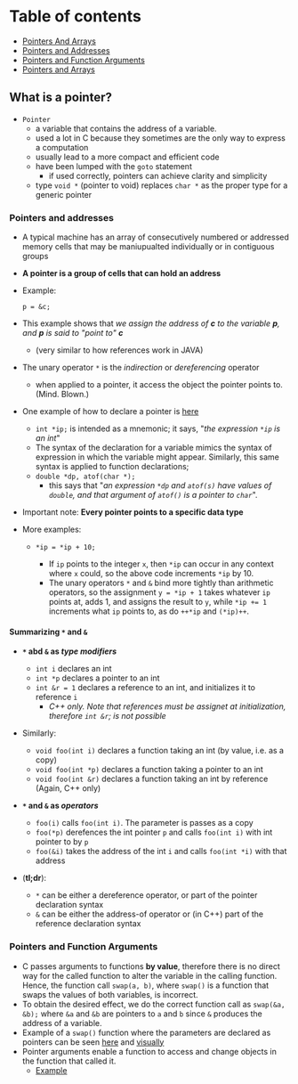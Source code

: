 # Table of contents
- [Pointers And Arrays](https://github.com/carrliitos/CPrograms/tree/master/TutorialIntroduction/PointersAndArrays#pointers-and-arrays)
- [Pointers and Addresses](https://github.com/carrliitos/CPrograms/tree/master/TutorialIntroduction/PointersAndArrays#pointers-and-addresses)
- [Pointers and Function Arguments](https://github.com/carrliitos/CPrograms/tree/master/TutorialIntroduction/PointersAndArrays#pointers-and-function-arguments)
- [Pointers and Arrays](https://github.com/carrliitos/CPrograms/tree/master/TutorialIntroduction/PointersAndArrays#pointers-and-arrays)

## What is a pointer?
- `Pointer`
	- a variable that contains the address of a variable.
	- used a lot in C because they sometimes are the only way to express a computation
	- usually lead to a more compact and efficient code
	- have been lumped with the `goto` statement
		- if used correctly, pointers can achieve clarity and simplicity
	- type `void *` (pointer to void) replaces `char *` as the proper type for a generic pointer

### Pointers and addresses
- A typical machine has an array of consecutively numbered or addressed memory cells that may be maniupualted individually or in contiguous groups
- **A pointer is a group of cells that can hold an address**
- Example:
	
	<code>p = &c;</code>

- This example shows that *we assign the address of **c** to the variable **p**, and **p** is said to "point to" **c***
	- (very similar to how references work in JAVA)
- The unary operator `*` is the *indirection* or *dereferencing* operator
	- when applied to a pointer, it access the object the pointer points to. (Mind. Blown.)
- One example of how to declare a pointer is [here](https://github.com/carrliitos/CPrograms/blob/master/TutorialIntroduction/PointersAndArrays/DeclareAPointer.c)
	- `int *ip;` is intended as a mnemonic; it says, "*the expression `*ip` is an int*"
	- The syntax of the declaration for a variable mimics the syntax of expression in which the variable might appear.
	Similarly, this same syntax is applied to function declarations;
	- `double *dp, atof(char *);`
		- this says that "*an expression `*dp` and `atof(s)` have values of `double`, and that argument of `atof()` is a pointer to `char`*".
- Important note: **Every pointer points to a specific data type**
- More examples:
	
	- `*ip = *ip + 10;`

		- If `ip` points to the integer `x`, then `*ip` can occur in any context where `x` could, so the above code increments `*ip` by 10.
		- The unary operators `*` and `&` bind more tightly than arithmetic operators, so the assignment `y = *ip + 1` takes whatever `ip` points at, adds 1, and assigns the result to `y`, while `*ip += 1` increments what `ip` points to, as do `++*ip` and `(*ip)++`.

#### Summarizing `*` and `&`
- **`*` abd `&` as *type modifiers***
	- `int i` declares an int
	- `int *p` declares a pointer to an int
	- `int &r = 1` declares a reference to an int, and initializes it to reference `i`
		- *C++ only. Note that references must be assignet at initialization, therefore `int &r`; is not possible*
- Similarly:
	- `void foo(int i)` declares a function taking an int (by value, i.e. as a copy)
	- `void foo(int *p)` declares a function taking a pointer to an int
	- `void foo(int &r)` declares a function taking an int by reference (Again, C++ only)

- **`*` and `&` as *operators***
	- `foo(i)` calls `foo(int i)`. The parameter is passes as a copy
	- `foo(*p)` derefences the int pointer `p` and calls `foo(int i)` with int pointer to by `p`
	- `foo(&i)` takes the address of the int `i` and calls `foo(int *i)` with that address
- (**tl;dr**):
	- `*` can be either a dereference operator, or part of the pointer declaration syntax
	- `&` can be either the address-of operator or (in C++) part of the reference declaration syntax	

### Pointers and Function Arguments
- C passes arguments to functions **by value**, therefore there is no direct way for the called function to alter the variable in the calling function. Hence, the function call `swap(a, b)`, where `swap()` is a function that swaps the values of both variables, is incorrect. 
- To obtain the desired effect, we do the correct function call as `swap(&a, &b);` where `&a` and `&b` are pointers to `a` and `b` since `&` produces the address of a variable.
- Example of a `swap()` function where the parameters are declared as pointers can be seen [here](https://github.com/carrliitos/CPrograms/blob/master/TutorialIntroduction/PointersAndArrays/Swap.c) and [visually](https://github.com/carrliitos/CPrograms/blob/master/TutorialIntroduction/PointersAndArrays/img/swap.png)
- Pointer arguments enable a function to access and change objects in the function that called it.
	- [Example](https://github.com/carrliitos/CPrograms/blob/master/TutorialIntroduction/PointersAndArrays/GetInt.c)

